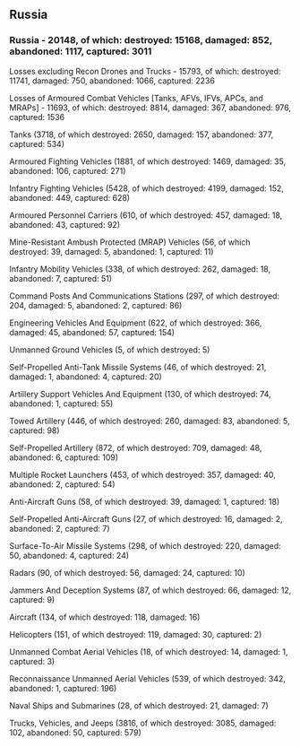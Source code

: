 
 
 ## Russia
 
 ### Russia - 20148, of which: destroyed: 15168, damaged: 852, abandoned: 1117, captured: 3011

 Losses excluding Recon Drones and Trucks - 15793, of which: destroyed: 11741, damaged: 750, abandoned: 1066, captured: 2236

 Losses of Armoured Combat Vehicles [Tanks, AFVs, IFVs, APCs, and MRAPs] - 11693, of which: destroyed: 8814, damaged: 367, abandoned: 976, captured: 1536

 

 

 Tanks (3718, of which destroyed: 2650, damaged: 157, abandoned: 377, captured: 534)

 Armoured Fighting Vehicles (1881, of which destroyed: 1469, damaged: 35, abandoned: 106, captured: 271)

 Infantry Fighting Vehicles (5428, of which destroyed: 4199, damaged: 152, abandoned: 449, captured: 628)

 Armoured Personnel Carriers (610, of which destroyed: 457, damaged: 18, abandoned: 43, captured: 92)

 Mine-Resistant Ambush Protected (MRAP) Vehicles (56, of which destroyed: 39, damaged: 5, abandoned: 1, captured: 11)

 Infantry Mobility Vehicles (338, of which destroyed: 262, damaged: 18, abandoned: 7, captured: 51)

 Command Posts And Communications Stations (297, of which destroyed: 204, damaged: 5, abandoned: 2, captured: 86)

 Engineering Vehicles And Equipment (622, of which destroyed: 366, damaged: 45, abandoned: 57, captured: 154)

 Unmanned Ground Vehicles (5, of which destroyed: 5)

 Self-Propelled Anti-Tank Missile Systems (46, of which destroyed: 21, damaged: 1, abandoned: 4, captured: 20)

 Artillery Support Vehicles And Equipment (130, of which destroyed: 74, abandoned: 1, captured: 55)

 Towed Artillery (446, of which destroyed: 260, damaged: 83, abandoned: 5, captured: 98)

 Self-Propelled Artillery (872, of which destroyed: 709, damaged: 48, abandoned: 6, captured: 109)

 Multiple Rocket Launchers (453, of which destroyed: 357, damaged: 40, abandoned: 2, captured: 54)

 Anti-Aircraft Guns (58, of which destroyed: 39, damaged: 1, captured: 18)

 Self-Propelled Anti-Aircraft Guns (27, of which destroyed: 16, damaged: 2, abandoned: 2, captured: 7)

 Surface-To-Air Missile Systems (298, of which destroyed: 220, damaged: 50, abandoned: 4, captured: 24)

 Radars (90, of which destroyed: 56, damaged: 24, captured: 10)

 Jammers And Deception Systems (87, of which destroyed: 66, damaged: 12, captured: 9)

 Aircraft (134, of which destroyed: 118, damaged: 16)

 Helicopters (151, of which destroyed: 119, damaged: 30, captured: 2)

 Unmanned Combat Aerial Vehicles (18, of which destroyed: 14, damaged: 1, captured: 3)

 Reconnaissance Unmanned Aerial Vehicles (539, of which destroyed: 342, abandoned: 1, captured: 196)

 Naval Ships and Submarines (28, of which destroyed: 21, damaged: 7)

 Trucks, Vehicles, and Jeeps (3816, of which destroyed: 3085, damaged: 102, abandoned: 50, captured: 579)

